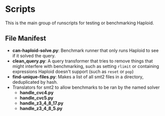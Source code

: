 # Scripts

This is the main group of runscripts for testing or benchmarking Haploid.

## File Manifest

* __can-haploid-solve.py__: Benchmark runner that only runs Haploid to see if it solved the query.
* __clean_query.py__: A query transformer that tries to remove things that might interfere with benchmarking, such as setting `rlimit` or containing expressions Haploid doesn't support (such as `reset` or `pop`)
* __find-unique-files.py__: Makes a list of all smt2 files in a directory, deduplicated by hash.
* Translators for smt2 to allow benchmarks to be ran by the named solver
    * __handle_cvc4.py__
    * __handle_cvc5.py__
    * __handle_z3_4_8_17.py__
    * __handle_z3_4_8_5.py__
